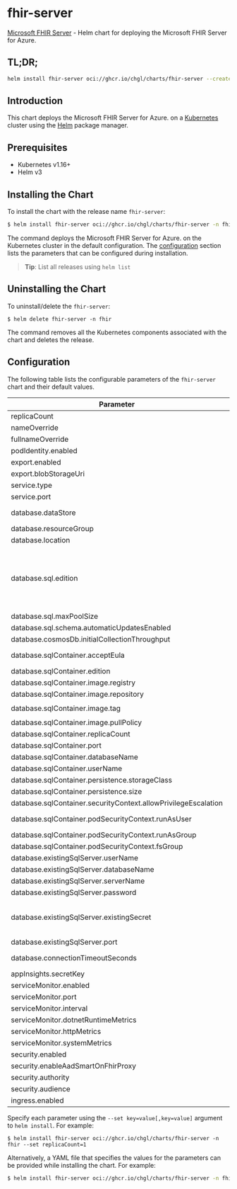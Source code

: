 # fhir-server

[Microsoft FHIR Server](https://github.com/microsoft/fhir-server) - Helm chart for deploying the Microsoft FHIR Server for Azure.

## TL;DR;

```sh
helm install fhir-server oci://ghcr.io/chgl/charts/fhir-server --create-namespace -n fhir
```

## Introduction

This chart deploys the Microsoft FHIR Server for Azure. on a [Kubernetes](http://kubernetes.io) cluster using the [Helm](https://helm.sh) package manager.

## Prerequisites

- Kubernetes v1.16+
- Helm v3

## Installing the Chart

To install the chart with the release name `fhir-server`:

```sh
$ helm install fhir-server oci://ghcr.io/chgl/charts/fhir-server -n fhir
```

The command deploys the Microsoft FHIR Server for Azure. on the Kubernetes cluster in the default configuration. The [configuration](#configuration) section lists the parameters that can be configured during installation.

> **Tip**: List all releases using `helm list`

## Uninstalling the Chart

To uninstall/delete the `fhir-server`:

```console
$ helm delete fhir-server -n fhir
```

The command removes all the Kubernetes components associated with the chart and deletes the release.

## Configuration

The following table lists the configurable parameters of the `fhir-server` chart and their default values.

| Parameter                                                      | Description                                                                                                                                                                                                                               | Default                                                                                          |
| -------------------------------------------------------------- | ----------------------------------------------------------------------------------------------------------------------------------------------------------------------------------------------------------------------------------------- | ------------------------------------------------------------------------------------------------ |
| replicaCount                                                   |                                                                                                                                                                                                                                           | <code>1</code>                                                                                   |
| nameOverride                                                   |                                                                                                                                                                                                                                           | <code>""</code>                                                                                  |
| fullnameOverride                                               |                                                                                                                                                                                                                                           | <code>""</code>                                                                                  |
| podIdentity.enabled                                            |                                                                                                                                                                                                                                           | <code>false</code>                                                                               |
| export.enabled                                                 |                                                                                                                                                                                                                                           | <code>false</code>                                                                               |
| export.blobStorageUri                                          |                                                                                                                                                                                                                                           | <code>https://mystorageaccount.blob.core.windows.net</code>                                      |
| service.type                                                   |                                                                                                                                                                                                                                           | <code>ClusterIP</code>                                                                           |
| service.port                                                   |                                                                                                                                                                                                                                           | <code>80</code>                                                                                  |
| database.dataStore                                             | options: ExistingSqlServer, SqlServer, SqlContainer, CosmosDb                                                                                                                                                                             | <code>"SqlServer"</code>                                                                         |
| database.resourceGroup                                         |                                                                                                                                                                                                                                           | <code>""</code>                                                                                  |
| database.location                                              |                                                                                                                                                                                                                                           | <code>""</code>                                                                                  |
| database.sql.edition                                           | 0: Basic 1: Business 2: BusinessCritical 3: DataWarehouse 4: Free 5: GeneralPurpose 6: Hyperscale 7: Premium More at https://godoc.org/github.com/Azure/azure-sdk-for-go/services/preview/sql/mgmt/2015-05-01-preview/sql#DatabaseEdition | <code>5</code>                                                                                   |
| database.sql.maxPoolSize                                       |                                                                                                                                                                                                                                           | <code>100</code>                                                                                 |
| database.sql.schema.automaticUpdatesEnabled                    |                                                                                                                                                                                                                                           | <code>true</code>                                                                                |
| database.cosmosDb.initialCollectionThroughput                  |                                                                                                                                                                                                                                           | <code>"400"</code>                                                                               |
| database.sqlContainer.acceptEula                               | Accept EULA when deploying with --set database.sqlContainer.acceptEula="Y"                                                                                                                                                                | <code>"n"</code>                                                                                 |
| database.sqlContainer.edition                                  |                                                                                                                                                                                                                                           | <code>"Developer"</code>                                                                         |
| database.sqlContainer.image.registry                           |                                                                                                                                                                                                                                           | <code>mcr.microsoft.com</code>                                                                   |
| database.sqlContainer.image.repository                         |                                                                                                                                                                                                                                           | <code>mssql/server</code>                                                                        |
| database.sqlContainer.image.tag                                |                                                                                                                                                                                                                                           | <code>2022-latest@sha256:136be187bb12c94b150eb3e48fbc26ae62a81d39a2c7c913be2f3d7ebbddfbad</code> |
| database.sqlContainer.image.pullPolicy                         |                                                                                                                                                                                                                                           | <code>IfNotPresent</code>                                                                        |
| database.sqlContainer.replicaCount                             |                                                                                                                                                                                                                                           | <code>1</code>                                                                                   |
| database.sqlContainer.port                                     |                                                                                                                                                                                                                                           | <code>1433</code>                                                                                |
| database.sqlContainer.databaseName                             |                                                                                                                                                                                                                                           | <code>FHIR</code>                                                                                |
| database.sqlContainer.userName                                 |                                                                                                                                                                                                                                           | <code>sa</code>                                                                                  |
| database.sqlContainer.persistence.storageClass                 |                                                                                                                                                                                                                                           | <code>""</code>                                                                                  |
| database.sqlContainer.persistence.size                         |                                                                                                                                                                                                                                           | <code>8Gi</code>                                                                                 |
| database.sqlContainer.securityContext.allowPrivilegeEscalation |                                                                                                                                                                                                                                           | <code>false</code>                                                                               |
| database.sqlContainer.podSecurityContext.runAsUser             | mssql container has user mssql defined with id 10001                                                                                                                                                                                      | <code>10001</code>                                                                               |
| database.sqlContainer.podSecurityContext.runAsGroup            |                                                                                                                                                                                                                                           | <code>10001</code>                                                                               |
| database.sqlContainer.podSecurityContext.fsGroup               |                                                                                                                                                                                                                                           | <code>10001</code>                                                                               |
| database.existingSqlServer.userName                            |                                                                                                                                                                                                                                           | <code>sa</code>                                                                                  |
| database.existingSqlServer.databaseName                        |                                                                                                                                                                                                                                           | <code>FHIR</code>                                                                                |
| database.existingSqlServer.serverName                          |                                                                                                                                                                                                                                           | <code>mymssql-mssql-linux.default</code>                                                         |
| database.existingSqlServer.password                            |                                                                                                                                                                                                                                           | <code>fhir</code>                                                                                |
| database.existingSqlServer.existingSecret                      | name of a pre-created secret to retrieve the SQL Server's password. the secret must have a key named `DATABASEPASSWORD` with the password as its value.                                                                                   | <code>""</code>                                                                                  |
| database.existingSqlServer.port                                |                                                                                                                                                                                                                                           | <code>1433</code>                                                                                |
| database.connectionTimeoutSeconds                              | sets the connection timeout (`Connection Timeout` parameter of the connection string)                                                                                                                                                     | <code>30</code>                                                                                  |
| appInsights.secretKey                                          |                                                                                                                                                                                                                                           | <code>"instrumentationKey"</code>                                                                |
| serviceMonitor.enabled                                         |                                                                                                                                                                                                                                           | <code>false</code>                                                                               |
| serviceMonitor.port                                            |                                                                                                                                                                                                                                           | <code>1234</code>                                                                                |
| serviceMonitor.interval                                        | prometheus: monitor                                                                                                                                                                                                                       | <code>30s</code>                                                                                 |
| serviceMonitor.dotnetRuntimeMetrics                            |                                                                                                                                                                                                                                           | <code>true</code>                                                                                |
| serviceMonitor.httpMetrics                                     |                                                                                                                                                                                                                                           | <code>true</code>                                                                                |
| serviceMonitor.systemMetrics                                   |                                                                                                                                                                                                                                           | <code>true</code>                                                                                |
| security.enabled                                               |                                                                                                                                                                                                                                           | <code>false</code>                                                                               |
| security.enableAadSmartOnFhirProxy                             |                                                                                                                                                                                                                                           | <code>false</code>                                                                               |
| security.authority                                             |                                                                                                                                                                                                                                           | <code>null</code>                                                                                |
| security.audience                                              |                                                                                                                                                                                                                                           | <code>null</code>                                                                                |
| ingress.enabled                                                |                                                                                                                                                                                                                                           | <code>false</code>                                                                               |

Specify each parameter using the `--set key=value[,key=value]` argument to `helm install`. For example:

```console
$ helm install fhir-server oci://ghcr.io/chgl/charts/fhir-server -n fhir --set replicaCount=1
```

Alternatively, a YAML file that specifies the values for the parameters can be provided while
installing the chart. For example:

```sh
$ helm install fhir-server oci://ghcr.io/chgl/charts/fhir-server -n fhir --values values.yaml
```
